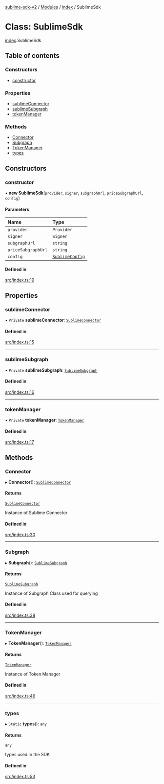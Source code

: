 [sublime-sdk-v2](../README.md) / [Modules](../modules.md) / [index](../modules/index.md) / SublimeSdk

# Class: SublimeSdk

[index](../modules/index.md).SublimeSdk

## Table of contents

### Constructors

- [constructor](index.SublimeSdk.md#constructor)

### Properties

- [sublimeConnector](index.SublimeSdk.md#sublimeconnector)
- [sublimeSubgraph](index.SublimeSdk.md#sublimesubgraph)
- [tokenManager](index.SublimeSdk.md#tokenmanager)

### Methods

- [Connector](index.SublimeSdk.md#connector)
- [Subgraph](index.SublimeSdk.md#subgraph)
- [TokenManager](index.SublimeSdk.md#tokenmanager)
- [types](index.SublimeSdk.md#types)

## Constructors

### constructor

• **new SublimeSdk**(`provider`, `signer`, `subgraphUrl`, `priceSubgraphUrl`, `config`)

#### Parameters

| Name | Type |
| :------ | :------ |
| `provider` | `Provider` |
| `signer` | `Signer` |
| `subgraphUrl` | `string` |
| `priceSubgraphUrl` | `string` |
| `config` | [`SublimeConfig`](../interfaces/types_sublimeConfig.SublimeConfig.md) |

#### Defined in

[src/index.ts:19](https://github.com/sublime-finance/sublime-sdk/blob/cbfce7e/src/index.ts#L19)

## Properties

### sublimeConnector

• `Private` **sublimeConnector**: [`SublimeConnector`](sublime.SublimeConnector.md)

#### Defined in

[src/index.ts:15](https://github.com/sublime-finance/sublime-sdk/blob/cbfce7e/src/index.ts#L15)

___

### sublimeSubgraph

• `Private` **sublimeSubgraph**: [`SublimeSubgraph`](subgraph.SublimeSubgraph.md)

#### Defined in

[src/index.ts:16](https://github.com/sublime-finance/sublime-sdk/blob/cbfce7e/src/index.ts#L16)

___

### tokenManager

• `Private` **tokenManager**: [`TokenManager`](tokenManager.TokenManager.md)

#### Defined in

[src/index.ts:17](https://github.com/sublime-finance/sublime-sdk/blob/cbfce7e/src/index.ts#L17)

## Methods

### Connector

▸ **Connector**(): [`SublimeConnector`](sublime.SublimeConnector.md)

#### Returns

[`SublimeConnector`](sublime.SublimeConnector.md)

Instance of Sublime Connector

#### Defined in

[src/index.ts:30](https://github.com/sublime-finance/sublime-sdk/blob/cbfce7e/src/index.ts#L30)

___

### Subgraph

▸ **Subgraph**(): [`SublimeSubgraph`](subgraph.SublimeSubgraph.md)

#### Returns

[`SublimeSubgraph`](subgraph.SublimeSubgraph.md)

Instance of Subgraph Class used for querying

#### Defined in

[src/index.ts:38](https://github.com/sublime-finance/sublime-sdk/blob/cbfce7e/src/index.ts#L38)

___

### TokenManager

▸ **TokenManager**(): [`TokenManager`](tokenManager.TokenManager.md)

#### Returns

[`TokenManager`](tokenManager.TokenManager.md)

Instance of Token Manager

#### Defined in

[src/index.ts:46](https://github.com/sublime-finance/sublime-sdk/blob/cbfce7e/src/index.ts#L46)

___

### types

▸ `Static` **types**(): `any`

#### Returns

`any`

types used in the SDK

#### Defined in

[src/index.ts:53](https://github.com/sublime-finance/sublime-sdk/blob/cbfce7e/src/index.ts#L53)
